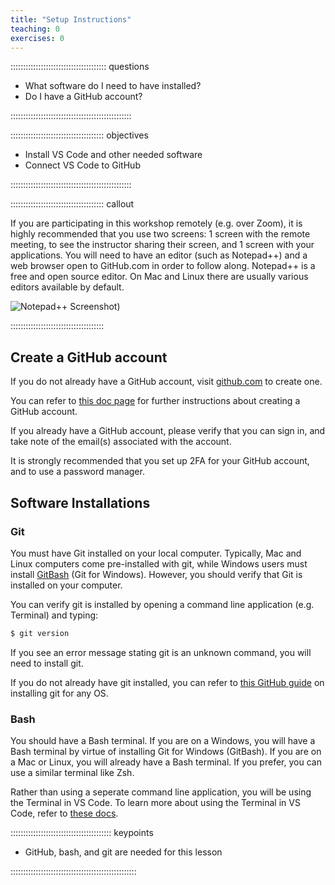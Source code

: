 ```yaml
---
title: "Setup Instructions"
teaching: 0
exercises: 0
---
```


:::::::::::::::::::::::::::::::::::::: questions 

- What software do I need to have installed?
- Do I have a GitHub account?

::::::::::::::::::::::::::::::::::::::::::::::::

::::::::::::::::::::::::::::::::::::: objectives

- Install VS Code and other needed software
- Connect VS Code to GitHub

::::::::::::::::::::::::::::::::::::::::::::::::

::::::::::::::::::::::::::::::::::::: callout

If you are participating in this workshop remotely (e.g. over Zoom), it is highly recommended that you use two screens: 1 screen with the remote meeting, to see the instructor sharing their screen, and 1 screen with your applications. You will need to have an editor (such as Notepad++) and a web browser open to GitHub.com in order to follow along. Notepad++ is a free and open source editor. On Mac and Linux there are usually various editors available by default.

![Notepad++ Screenshot](https://notepad-plus-plus.org/assets/images/notepad4ever.png))

:::::::::::::::::::::::::::::::::::::

## Create a GitHub account

If you do not already have a GitHub account, visit [github.com](https://github.com) to create one.

You can refer to [this doc page](https://docs.github.com/en/get-started/start-your-journey/creating-an-account-on-github) for further instructions about creating a GitHub account.

If you already have a GitHub account, please verify that you can sign in, and take note of the email(s) associated with the account.

It is strongly recommended that you set up 2FA for your GitHub account, and to use a password manager.

## Software Installations

### Git

You must have Git installed on your local computer. Typically, Mac and Linux computers come pre-installed with git, while Windows users must install [GitBash](https://gitforwindows.org) (Git for Windows). However, you should verify that Git is installed on your computer.

You can verify git is installed by opening a command line application (e.g. Terminal) and typing: 

```bash
$ git version
```

If you see an error message stating git is an unknown command, you will need to install git.

If you do not already have git installed, you can refer to [this GitHub guide](https://github.com/git-guides/install-git) on installing git for any OS. 

### Bash

You should have a Bash terminal. If you are on a Windows, you will have a Bash terminal by virtue of installing Git for Windows (GitBash). If you are on a Mac or Linux, you will already have a Bash terminal. If you prefer, you can use a similar terminal like Zsh.

Rather than using a seperate command line application, you will be using the Terminal in VS Code. To learn more about using the Terminal in VS Code, refer to [these docs](https://code.visualstudio.com/docs/terminal/basics).


:::::::::::::::::::::::::::::::::::::::: keypoints

- GitHub, bash, and git are needed for this lesson

::::::::::::::::::::::::::::::::::::::::::::::::::
